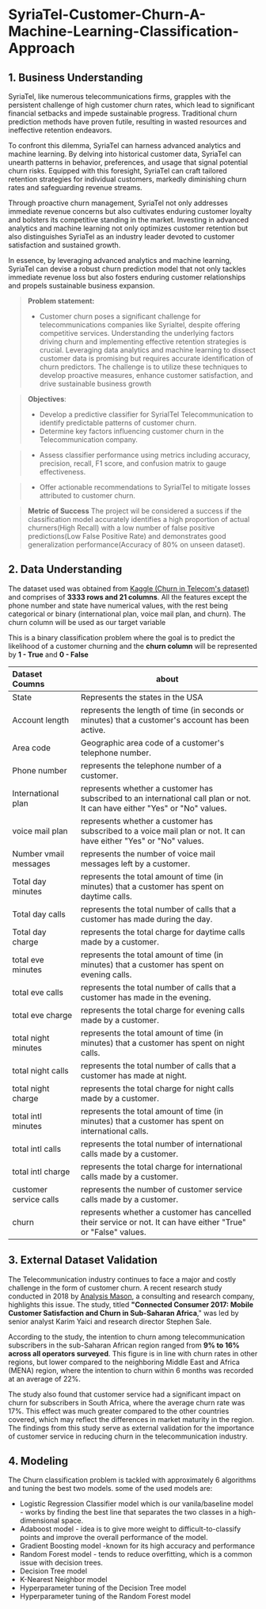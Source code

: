 # SyriaTel-Customer-Churn-A-Machine-Learning-Classification-Approach




## 1. Business Understanding
SyriaTel, like numerous telecommunications firms, grapples with the persistent challenge of high customer churn rates, which lead to significant financial setbacks and impede sustainable progress. Traditional churn prediction methods have proven futile, resulting in wasted resources and ineffective retention endeavors.

To confront this dilemma, SyriaTel can harness advanced analytics and machine learning. By delving into historical customer data, SyriaTel can unearth patterns in behavior, preferences, and usage that signal potential churn risks. Equipped with this foresight, SyriaTel can craft tailored retention strategies for individual customers, markedly diminishing churn rates and safeguarding revenue streams.

Through proactive churn management, SyriaTel not only addresses immediate revenue concerns but also cultivates enduring customer loyalty and bolsters its competitive standing in the market. Investing in advanced analytics and machine learning not only optimizes customer retention but also distinguishes SyriaTel as an industry leader devoted to customer satisfaction and sustained growth.

In essence, by leveraging advanced analytics and machine learning, SyriaTel can devise a robust churn prediction model that not only tackles immediate revenue loss but also fosters enduring customer relationships and propels sustainable business expansion.



> **Problem statement:**
 >* Customer churn poses a significant challenge for telecommunications companies like Syrialtel, despite offering competitive services. Understanding the underlying factors driving churn and implementing effective retention strategies is crucial. Leveraging data analytics and machine learning to dissect customer data is promising but requires accurate identification of churn predictors. The challenge is to utilize these techniques to develop proactive measures, enhance customer satisfaction, and drive sustainable business growth


> **Objectives**:
 >* Develop a predictive classifier for SyrialTel Telecommunication to identify predictable patterns of customer churn.
 >* Determine key factors influencing customer churn in the Telecommunication company.

>* Assess classifier performance using metrics including accuracy, precision, recall, F1 score, and confusion matrix to gauge effectiveness.

>* Offer actionable recommendations to SyrialTel to mitigate losses attributed to customer churn.

> **Metric of Success**
The project wil be considered a success if the classification model accurately identifies a high proportion of actual churners(High Recall) with a low number of false positive predictions(Low False Positive Rate) and demonstrates good generalization performance(Accuracy of 80% on unseen dataset).


## 2. Data Understanding

The dataset used was obtained from [Kaggle (Churn in Telecom's dataset)](https://www.kaggle.com/datasets/becksddf/churn-in-telecoms-dataset) and comprises of **3333 rows and 21 columns**. All the features except the phone number and state have numerical values, with the rest being categorical or binary (international plan, voice mail plan, and churn). The churn column will be used as our target variable 

This is a binary classification problem where the goal is to predict the likelihood of a customer churning and the **churn column** will be represented by **1 - True** and **0 - False**

|Dataset Coumns|about|
|:------|------|
|State|Represents the states in the USA|
|Account length|represents the length of time (in seconds or minutes) that a customer's account has been active.|
|Area code|Geographic area code of a customer's telephone number.|
|Phone number|represents the telephone number of a customer.|
|International plan|represents whether a customer has subscribed to an international call plan or not. It can have either "Yes" or "No" values.|
|voice mail plan|represents whether a customer has subscribed to a voice mail plan or not. It can have either "Yes" or "No" values.|
|Number vmail messages|represents the number of voice mail messages left by a customer.|
|Total day minutes|represents the total amount of time (in minutes) that a customer has spent on daytime calls.|
|Total day calls|represents the total number of calls that a customer has made during the day.|
|Total day charge|represents the total charge for daytime calls made by a customer.|
|total eve minutes|represents the total amount of time (in minutes) that a customer has spent on evening calls.|
|total eve calls|represents the total number of calls that a customer has made in the evening.|
|total eve charge|represents the total charge for evening calls made by a customer.|
|total night minutes|represents the total amount of time (in minutes) that a customer has spent on night calls.|
|total night calls|represents the total number of calls that a customer has made at night.|
|total night charge|represents the total charge for night calls made by a customer.|
|total intl minutes|represents the total amount of time (in minutes) that a customer has spent on international calls.|
|total intl calls|represents the total number of international calls made by a customer.|
|total intl charge| represents the total charge for international calls made by a customer.|
|customer service calls|represents the number of customer service calls made by a customer.|
|churn|represents whether a customer has cancelled their service or not. It can have either "True" or "False" values.|

## 3. External Dataset Validation
The Telecommunication industry continues to face a major and costly challenge in the form of customer churn. A recent research study conducted in 2018 by [Analysis Mason](https://www.analysysmason.com/globalassets/x_migrated-media/media/analysys_mason_ssa_mobile_satisfaction_sample_jun2018_rdmm03.pdf), a consulting and research company, highlights this issue. The study, titled **"Connected Consumer 2017: Mobile Customer Satisfaction and Churn in Sub-Saharan Africa**," was led by senior analyst Karim Yaici and research director Stephen Sale.

According to the study, the intention to churn among telecommunication subscribers in the sub-Saharan African region ranged from **9% to 16% across all operators surveyed**. This figure is in line with churn rates in other regions, but lower compared to the neighboring Middle East and Africa (MENA) region, where the intention to churn within 6 months was recorded at an average of 22%.

The study also found that customer service had a significant impact on churn for subscribers in South Africa, where the average churn rate was 17%. This effect was much greater compared to the other countries covered, which may reflect the differences in market maturity in the region. The findings from this study serve as external validation for the importance of customer service in reducing churn in the telecommunication industry.

## 4. Modeling
The Churn classification problem is tackled with approximately 6 algorithms and tuning the best two models. some of the used models are:
 * Logistic Regression Classifier model which is our vanila/baseline model - works by finding the best line that separates the two classes in a high-dimensional space.
 * Adaboost model -  idea is to give more weight to difficult-to-classify points and improve the overall performance of the model.
 * Gradient Boosting model -known for its high accuracy and performance
 * Random Forest model - tends to reduce overfitting, which is a common issue with decision trees.
 * Decision Tree model
 * K-Nearest Neighbor model
 * Hyperparameter tuning of the Decision Tree model
 * Hyperparameter tuning of the Random Forest model



